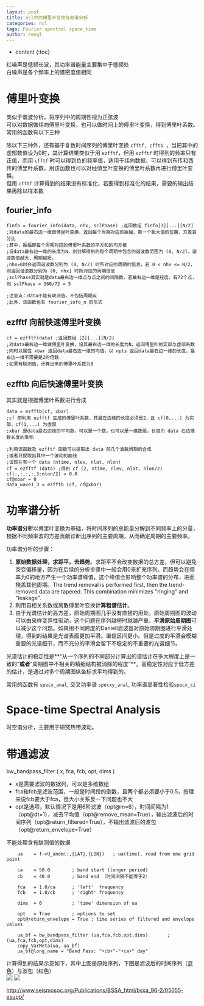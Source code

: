 ```yaml
---
layout: post
title: ncl中的傅里叶变换与频谱分析
categories: ncl
tags: Fourier spectral space_time
author: renql
---
```


* content
{:toc}

红噪声是低频长波，其功率谱能量主要集中于低频处  
白噪声是各个频率上的谱密度值相同  

# 傅里叶变换
类似于谐波分析，将序列中的周期性视为正弦波  
可以对数据做纬向傅里叶变换，也可以做时间上的傅里叶变换，得到傅里叶系数。常用的函数有以下三种   

除以下三种外，还有基于复数时间序列的傅里叶变换 `cfftf, cfftb `，当把其中的虚部数值设为0时，其计算结果类似于用 `ezfftf`，但用 `ezfftf` 时得到的频率只有正值，而用 `cfftf` 时可以得到负的频率值，适用于纬向数据，可以得到东传和西传的傅里叶系数，用该函数也可以对经傅里叶变换的傅里叶系数再进行傅里叶变换。  
但用 `cfftf` 计算得到的结果没有标准化，若要得到标准化的结果，需要的输出结果再除以样本数




## fourier_info
```
finfo = fourier_info(data, nhx, sclPhase) ;返回数组 finfo[3][...][N/2]
;对data的最右边一维做傅里叶变换，返回每个周期对应的振幅、第一个极大值的位置、方差百分比
;其中，振幅即每个周期对应的傅里叶系数的平方和的均方根
;设data最右边一维的长度为N，则分解得到的每个周期中包含的谐波数范围为 (0, N/2]，谐波数值越大，周期越短。
;nhx=0时会返回谐波数分别为 (0, N/2] 时所对应的周期的信息，若 0 < nhx <= N/2，则返回谐波数分别为 (0, nhx] 时所对应的周期信息
;sclPhase其实就是data最右边一维点与点之间的间隔数，若最右边一维是经度，有72个点，则 sclPhase = 360/72 = 5

;注意点：data不能有缺测值，不包括周期点
;此外，该函数也有 fourier_info_n 的形式
```

## ezfftf 向前快速傅里叶变换
```
cf = ezfftf(data) ;返回数组 [2][...][N/2]
;对data最右边一维做傅里叶变换，设其最右边一维的长度为N，返回傅里叶的实部与虚部系数
;同时以属性 xbar 返回data最右边一维的均值，以 npts 返回data最右边一维的长度，最右边一维不需要是2的倍数
;如果有缺测值，计算出来的傅里叶系数为0
```

## ezfftb 向后快速傅里叶变换
其实就是根据傅里叶系数进行合成  
```
data = ezfftb(cf, xbar) 
;cf 即利用 ezfftf 生成的傅里叶系数，其最左边维的长度必须是2，且 cf(0,...) 为实部，cf(1,...) 为虚部
;xbar 是data最右边维的平均数，可以是一个数，也可以是一维数组，长度为 data 右边维数长度的乘积

;利用该函数及 ezfftf 函数可以提取出 data 前几个波数周期的合成
;或者只提取出其中一个波动的曲线
;设现在有一个 data (ntime, nlev, nlat, nlon)
cf = ezfftf (data) ;得到 cf (2, ntime, nlev, nlat, nlon/2)
cf(:,:,:,:,3:nlon/2) = 0.0
cf@xbar = 0
data_wave1_3 = ezfftb (cf, cf@xbar)
```

# 功率谱分析
**功率谱分析**以傅里叶变换为基础，将时间序列的总能量分解到不同频率上的分量，根据不同频率波的方差贡献诊断出序列的主要周期，从而确定周期的主要频率。

功率谱分析的步骤：   
1. **原始数据处理，求距平，去趋势**。求距平不会改变数据的总方差，但可以避免突变偏移量，因为在后续的分析步骤中一般会用0来扩充序列。而趋势会在频率为0的地方产生一个功率谱峰值，这个峰值会影响整个功率谱的分布，进而掩盖其他周期。The trend removal is performed first, then the trend-removed data are tapered. This combination minimizes "ringing" and "leakage".  
2. 利用自相关系数或离散傅里叶变换**计算粗谱估计**。  
3. 由于光谱估计的高方差，原始周期图几乎没有直接的用处。原始周期图的波动可以由采样变异性驱动，这个问题在序列越短时就越严重。**平滑原始周期图**可以减少这个问题。如果用不同跨度的Daniell滤波器对原始周期图进行平滑处理，得到的结果是光谱表面更加平滑。置信区间更小。但是过度的平滑会模糊重要的光谱细节，而不充分的平滑会留下不稳定的不重要的光谱细节。   

光谱估计的稳定性是**“从一个序列的不同部分计算出的谱估计在多大程度上是一致的”**或者**“周期图中不相关的精细结构被消除的程度”**。高稳定性对应于低方差的估计，是通过对多个周期图纵坐标求平均得到的。

常用的函数有 `specx_anal`, 交叉功率谱 `specxy_anal`, 功率谱显著性检验`specx_ci`

# Space-time Spectral Analysis
时空谱分析，主要用于研究热带波动。

# 带通滤波
bw_bandpass_filter ( x, fca, fcb, opt, dims )  
- x是需要滤波的数据列，可以是多维数组  
- fca和fcb是滤波范围，一般是时间段的倒数，且两个都必须要小于0.5，按理来说fcb要大于fca，但大小关系反一下问题也不大
- opt是选项，默认情况下是用6阶滤波（opt@m=6），时间间隔为1（opt@dt=1），减去平均值（opt@remove_mean=True），输出滤波后的时间序列（opt@return_filtered=True），不输出滤波后的波包（opt@return_envelope=True）

不能处理含有缺测值的数据

```
    ua    = f->U_anom(:,{LAT},{LON})   ; ua(time), read from one grid point

    ca    = 50.0        ; band start (longer period)
    cb    = 40.0        ; band end （时间间隔不能等于2）

    fca   = 1.0/ca      ; 'left'  frequency
    fcb   = 1.0/cb      ; 'right' frequency

    dims  = 0           ; 'time' dimension of ua  

    opt   = True        ; options to set
    opt@return_envelope = True ; time series of filtered and envelope values

    ua_bf = bw_bandpass_filter (ua,fca,fcb,opt,dims)       ; (ua,fca,fcb,opt,dims)
    copy_VarMeta(ua, ua_bf)
    ua_bf@long_name = "Band Pass: "+cb+"-"+ca+" day"
```

计算得到的结果示意如下，其中上图是原始序列，下图是滤波后的时间序列（蓝色）与波包（红色）  
![](https://www.ncl.ucar.edu/Document/Functions/Images/dim_bfband_20-100.ex01.png)
![](https://www.ncl.ucar.edu/Document/Functions/Images/dim_bfband_40-50.ex01.png)

http://www.seismosoc.org/Publications/BSSA_html/bssa_96-2/05055-esupp/
